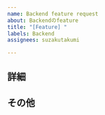 ```yaml
---
name: Backend feature request
about: Backendのfeature
title: "[Feature] "
labels: Backend
assignees: suzakutakumi

---
```


## 詳細

## その他
